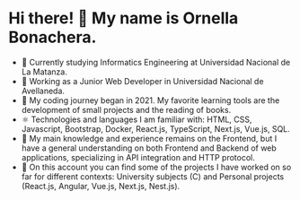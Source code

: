 # Hi there! 👋 My name is Ornella Bonachera. 
 
- 📜 Currently studying Informatics Engineering at Universidad Nacional de La Matanza.
- 🔭 Working as a Junior Web Developer in Universidad Nacional de Avellaneda.
- 📅 My coding journey began in 2021. My favorite learning tools are the development of small projects and the reading of books.
- ⚛ Technologies and languages I am familiar with: HTML, CSS, Javascript, Bootstrap, Docker, React.js, TypeScript, Next.js, Vue.js, SQL.
- 📓 My main knowledge and experience remains on the Frontend, but I have a general understanding on both Frontend and Backend of web applications, specializing in API integration and HTTP protocol.
- 💫 On this account you can find some of the projects I have worked on so far for different contexts: University subjects (C) and Personal projects (React.js, Angular, Vue.js, Next.js, Nest.js).
